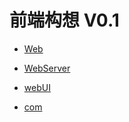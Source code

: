 # 前端构想 V0.1

* [Web](https://github.com/itianpin/document/blob/master/%E5%89%8D%E7%AB%AF%E8%A7%84%E8%8C%83/web/web.jpg)

* [WebServer](https://github.com/itianpin/document/blob/master/%E5%89%8D%E7%AB%AF%E8%A7%84%E8%8C%83/web/webServer.jpg)

* [webUI](https://github.com/itianpin/document/blob/master/%E5%89%8D%E7%AB%AF%E8%A7%84%E8%8C%83/web/webUI.jpg)

* [com](https://github.com/itianpin/document/blob/master/%E5%89%8D%E7%AB%AF%E8%A7%84%E8%8C%83/web/web/com.jpg)
